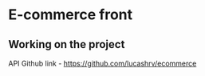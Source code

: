# E-commerce front

## Working on the project

API Github link - https://github.com/lucashrv/ecommerce
